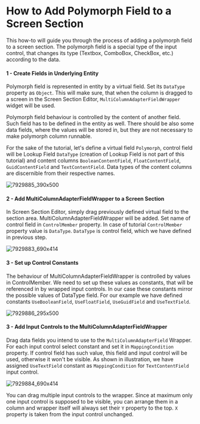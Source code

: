 # How to Add Polymorph Field to a Screen Section

This how-to will guide you through the process of adding a polymorph field to a screen section. The polymorph field is a special type of the input control, that changes its type (Textbox, ComboBox, CheckBox, etc.) according to the data.

#### 1 - Create Fields in Underlying Entity

Polymorph field is represented in entity by a virtual field. Set its `DataType` property as `Object`. This will make sure, that when the column is dragged to a screen in the Screen Section Editor, `MultiColumnAdapterFieldWrapper` widget will be used.

Polymorph field behaviour is controlled by the content of another field. Such field has to be defined in the entity as well. There should be also some data fields, where the values will be stored in, but they are not necessary to make polymorph column runnable.

For the sake of the tutorial, let's define a virtual field `Polymorph`, control field will be Lookup Field `DataType` (creation of Lookup Field is not part of this tutorial) and content columns `BooleanContentField`, `FloatContentField`, `GuidContentField` and `TextContentField`. Data types of the content columns are discernible from their respective names.

![7929885_390x500](upload://9OZJv5QvO2es986lEEvUb6pEmh4.png)

#### 2 - Add MultiColumnAdapterFieldWrapper to a Screen Section

In Screen Section Editor, simply drag previously defined virtual field to the section area. MultiColumnAdapterFieldWrapper will be added. Set name of control field in `ControlMember` property. In case of tutorial `ControlMember` property value is `DataType`. `DataType` is control field, which we have defined in previous step.

![7929883_690x414](upload://zYfrCWfsfLu1vkNuV0n7nNygQ56.png)

#### 3 - Set up Control Constants

The behaviour of MultiColumnAdapterFieldWrapper is controlled by values in ControlMember. We need to set up these values as constants, that will be referenced in by wrapped input controls. In our case these constants mirror the possible values of DataType field. For our example we have defined constants `UseBooleanField`, `UseFloatField`, `UseGuidField` and `UseTextField`.

![7929886_295x500](upload://8R98Tw0WNPRegjUYEfiYK5e3WcN.png)

#### 3 - Add Input Controls to the MultiColumnAdapterFieldWrapper

Drag data fields you intend to use to the `MultiColumnAdapterField` Wrapper. For each input control select constant and set it in `MappingCondition` property. If control field has such value, this field and input control will be used, otherwise it won't be visible. As shown in illustration, we have assigned `UseTextField` constant as `MappingCondition` for `TextContentField` input control.

![7929884_690x414](upload://nIrMiRzLJEAqxyN7mH49GHGsFtu.png)

You can drag multiple input controls to the wrapper. Since at maximum only one input control is supposed to be visible, you can arrange them in a column and wrapper itself will always set their `Y` property to the top. `X` property is taken from the input control unchanged.
